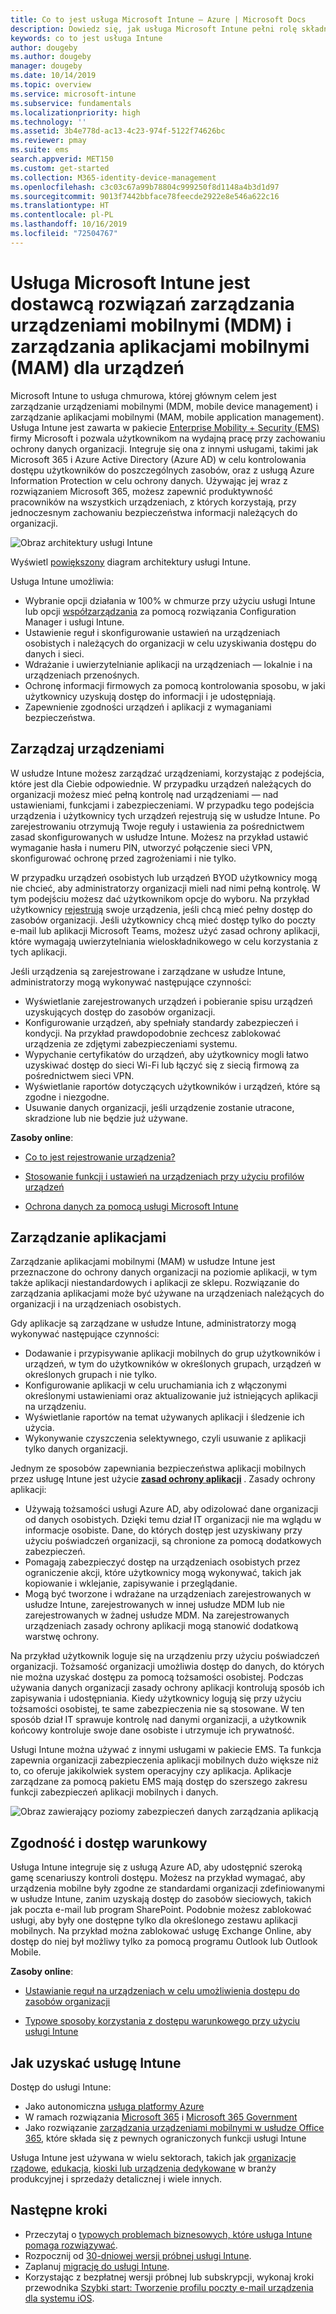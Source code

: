 ```yaml
---
title: Co to jest usługa Microsoft Intune — Azure | Microsoft Docs
description: Dowiedz się, jak usługa Microsoft Intune pełni rolę składnika zarządzania urządzeniami przenośnymi (MDM, mobile device management) i zarządzania aplikacjami mobilnymi (MAM, mobile app management) rozwiązania Enterprise Mobility + Security oraz jak pomaga w ochronie danych firmy.
keywords: co to jest usługa Intune
author: dougeby
ms.author: dougeby
manager: dougeby
ms.date: 10/14/2019
ms.topic: overview
ms.service: microsoft-intune
ms.subservice: fundamentals
ms.localizationpriority: high
ms.technology: ''
ms.assetid: 3b4e778d-ac13-4c23-974f-5122f74626bc
ms.reviewer: pmay
ms.suite: ems
search.appverid: MET150
ms.custom: get-started
ms.collection: M365-identity-device-management
ms.openlocfilehash: c3c03c67a99b78804c999250f8d1148a4b3d1d97
ms.sourcegitcommit: 9013f7442bbface78feecde2922e8e546a622c16
ms.translationtype: HT
ms.contentlocale: pl-PL
ms.lasthandoff: 10/16/2019
ms.locfileid: "72504767"
---
```

# <a name="microsoft-intune-is-an-mdm-and-mam-provider-for-your-devices"></a>Usługa Microsoft Intune jest dostawcą rozwiązań zarządzania urządzeniami mobilnymi (MDM) i zarządzania aplikacjami mobilnymi (MAM) dla urządzeń

Microsoft Intune to usługa chmurowa, której głównym celem jest zarządzanie urządzeniami mobilnymi (MDM, mobile device management) i zarządzanie aplikacjami mobilnymi (MAM, mobile application management). Usługa Intune jest zawarta w pakiecie [Enterprise Mobility + Security (EMS)](https://www.microsoft.com/microsoft-365/enterprise-mobility-security) firmy Microsoft i pozwala użytkownikom na wydajną pracę przy zachowaniu ochrony danych organizacji. Integruje się ona z innymi usługami, takimi jak Microsoft 365 i Azure Active Directory (Azure AD) w celu kontrolowania dostępu użytkowników do poszczególnych zasobów, oraz z usługą Azure Information Protection w celu ochrony danych. Używając jej wraz z rozwiązaniem Microsoft 365, możesz zapewnić produktywność pracowników na wszystkich urządzeniach, z których korzystają, przy jednoczesnym zachowaniu bezpieczeństwa informacji należących do organizacji.

![Obraz architektury usługi Intune](./media/what-is-intune/intunearch_sm.png)

Wyświetl [powiększony](./media/what-is-intune/intunearchitecture.svg) diagram architektury usługi Intune.

Usługa Intune umożliwia:

- Wybranie opcji działania w 100% w chmurze przy użyciu usługi Intune lub opcji [współzarządzania](https://docs.microsoft.com/sccm/comanage/overview) za pomocą rozwiązania Configuration Manager i usługi Intune.
- Ustawienie reguł i skonfigurowanie ustawień na urządzeniach osobistych i należących do organizacji w celu uzyskiwania dostępu do danych i sieci.
- Wdrażanie i uwierzytelnianie aplikacji na urządzeniach — lokalnie i na urządzeniach przenośnych.
- Ochronę informacji firmowych za pomocą kontrolowania sposobu, w jaki użytkownicy uzyskują dostęp do informacji i je udostępniają.
- Zapewnienie zgodności urządzeń i aplikacji z wymaganiami bezpieczeństwa.

## <a name="manage-devices"></a>Zarządzaj urządzeniami

W usłudze Intune możesz zarządzać urządzeniami, korzystając z podejścia, które jest dla Ciebie odpowiednie. W przypadku urządzeń należących do organizacji możesz mieć pełną kontrolę nad urządzeniami — nad ustawieniami, funkcjami i zabezpieczeniami. W przypadku tego podejścia urządzenia i użytkownicy tych urządzeń rejestrują się w usłudze Intune. Po zarejestrowaniu otrzymują Twoje reguły i ustawienia za pośrednictwem zasad skonfigurowanych w usłudze Intune. Możesz na przykład ustawić wymaganie hasła i numeru PIN, utworzyć połączenie sieci VPN, skonfigurować ochronę przed zagrożeniami i nie tylko.

W przypadku urządzeń osobistych lub urządzeń BYOD użytkownicy mogą nie chcieć, aby administratorzy organizacji mieli nad nimi pełną kontrolę. W tym podejściu możesz dać użytkownikom opcje do wyboru. Na przykład użytkownicy [rejestrują](../enrollment/device-enrollment.md) swoje urządzenia, jeśli chcą mieć pełny dostęp do zasobów organizacji. Jeśli użytkownicy chcą mieć dostęp tylko do poczty e-mail lub aplikacji Microsoft Teams, możesz użyć zasad ochrony aplikacji, które wymagają uwierzytelniania wieloskładnikowego w celu korzystania z tych aplikacji.

Jeśli urządzenia są zarejestrowane i zarządzane w usłudze Intune, administratorzy mogą wykonywać następujące czynności:

- Wyświetlanie zarejestrowanych urządzeń i pobieranie spisu urządzeń uzyskujących dostęp do zasobów organizacji.
- Konfigurowanie urządzeń, aby spełniały standardy zabezpieczeń i kondycji. Na przykład prawdopodobnie zechcesz zablokować urządzenia ze zdjętymi zabezpieczeniami systemu.
- Wypychanie certyfikatów do urządzeń, aby użytkownicy mogli łatwo uzyskiwać dostęp do sieci Wi-Fi lub łączyć się z siecią firmową za pośrednictwem sieci VPN.
- Wyświetlanie raportów dotyczących użytkowników i urządzeń, które są zgodne i niezgodne.
- Usuwanie danych organizacji, jeśli urządzenie zostanie utracone, skradzione lub nie będzie już używane.

**Zasoby online**:

- [Co to jest rejestrowanie urządzenia?](../enrollment/device-enrollment.md)

- [Stosowanie funkcji i ustawień na urządzeniach przy użyciu profilów urządzeń](../configuration/device-profiles.md)

- [Ochrona danych za pomocą usługi Microsoft Intune](../protect/device-protect.md)

## <a name="manage-apps"></a>Zarządzanie aplikacjami

Zarządzanie aplikacjami mobilnymi (MAM) w usłudze Intune jest przeznaczone do ochrony danych organizacji na poziomie aplikacji, w tym także aplikacji niestandardowych i aplikacji ze sklepu. Rozwiązanie do zarządzania aplikacjami może być używane na urządzeniach należących do organizacji i na urządzeniach osobistych.

Gdy aplikacje są zarządzane w usłudze Intune, administratorzy mogą wykonywać następujące czynności:

- Dodawanie i przypisywanie aplikacji mobilnych do grup użytkowników i urządzeń, w tym do użytkowników w określonych grupach, urządzeń w określonych grupach i nie tylko.
- Konfigurowanie aplikacji w celu uruchamiania ich z włączonymi określonymi ustawieniami oraz aktualizowanie już istniejących aplikacji na urządzeniu.
- Wyświetlanie raportów na temat używanych aplikacji i śledzenie ich użycia.
- Wykonywanie czyszczenia selektywnego, czyli usuwanie z aplikacji tylko danych organizacji.

Jednym ze sposobów zapewniania bezpieczeństwa aplikacji mobilnych przez usługę Intune jest użycie **[zasad ochrony aplikacji](../apps/app-protection-policy.md)** . Zasady ochrony aplikacji:

- Używają tożsamości usługi Azure AD, aby odizolować dane organizacji od danych osobistych. Dzięki temu dział IT organizacji nie ma wglądu w informacje osobiste. Dane, do których dostęp jest uzyskiwany przy użyciu poświadczeń organizacji, są chronione za pomocą dodatkowych zabezpieczeń.
- Pomagają zabezpieczyć dostęp na urządzeniach osobistych przez ograniczenie akcji, które użytkownicy mogą wykonywać, takich jak kopiowanie i wklejanie, zapisywanie i przeglądanie.
- Mogą być tworzone i wdrażane na urządzeniach zarejestrowanych w usłudze Intune, zarejestrowanych w innej usłudze MDM lub nie zarejestrowanych w żadnej usłudze MDM. Na zarejestrowanych urządzeniach zasady ochrony aplikacji mogą stanowić dodatkową warstwę ochrony.

Na przykład użytkownik loguje się na urządzeniu przy użyciu poświadczeń organizacji. Tożsamość organizacji umożliwia dostęp do danych, do których nie można uzyskać dostępu za pomocą tożsamości osobistej. Podczas używania danych organizacji zasady ochrony aplikacji kontrolują sposób ich zapisywania i udostępniania. Kiedy użytkownicy logują się przy użyciu tożsamości osobistej, te same zabezpieczenia nie są stosowane. W ten sposób dział IT sprawuje kontrolę nad danymi organizacji, a użytkownik końcowy kontroluje swoje dane osobiste i utrzymuje ich prywatność.

Usługi Intune można używać z innymi usługami w pakiecie EMS. Ta funkcja zapewnia organizacji zabezpieczenia aplikacji mobilnych dużo większe niż to, co oferuje jakikolwiek system operacyjny czy aplikacja. Aplikacje zarządzane za pomocą pakietu EMS mają dostęp do szerszego zakresu funkcji zabezpieczeń aplikacji mobilnych i danych.

![Obraz zawierający poziomy zabezpieczeń danych zarządzania aplikacją](./media/what-is-intune/managing-mobile-apps.png)

## <a name="compliance-and-conditional-access"></a>Zgodność i dostęp warunkowy

Usługa Intune integruje się z usługą Azure AD, aby udostępnić szeroką gamę scenariuszy kontroli dostępu. Możesz na przykład wymagać, aby urządzenia mobilne były zgodne ze standardami organizacji zdefiniowanymi w usłudze Intune, zanim uzyskają dostęp do zasobów sieciowych, takich jak poczta e-mail lub program SharePoint. Podobnie możesz zablokować usługi, aby były one dostępne tylko dla określonego zestawu aplikacji mobilnych. Na przykład można zablokować usługę Exchange Online, aby dostęp do niej był możliwy tylko za pomocą programu Outlook lub Outlook Mobile.

**Zasoby online**:

- [Ustawianie reguł na urządzeniach w celu umożliwienia dostępu do zasobów organizacji](../protect/device-compliance-get-started.md)

- [Typowe sposoby korzystania z dostępu warunkowego przy użyciu usługi Intune](../protect/conditional-access-intune-common-ways-use.md)

## <a name="how-to-get-intune"></a>Jak uzyskać usługę Intune

Dostęp do usługi Intune:

- Jako autonomiczna [usługa platformy Azure](https://go.microsoft.com/fwlink/?linkid=2090973)
- W ramach rozwiązania [Microsoft 365](https://www.microsoft.com/microsoft-365/enterprise-mobility-security/microsoft-intune) i [Microsoft 365 Government](https://www.microsoft.com/microsoft-365/government)
- Jako rozwiązanie [zarządzania urządzeniami mobilnymi w usłudze Office 365](https://support.office.com/article/choose-between-mdm-for-office-365-and-microsoft-intune-c93d9ab9-efb2-4349-9b93-30c30562ee22), które składa się z pewnych ograniczonych funkcji usługi Intune

Usługa Intune jest używana w wielu sektorach, takich jak [organizacje rządowe](https://docs.microsoft.com/enterprise-mobility-security/solutions/ems-govt-service-description), [edukacja](https://www.microsoft.com/en-us/education/intune), [kioski lub urządzenia dedykowane](../configuration/kiosk-settings.md) w branży produkcyjnej i sprzedaży detalicznej i wiele innych.

## <a name="next-steps"></a>Następne kroki

- Przeczytaj o [typowych problemach biznesowych, które usługa Intune pomaga rozwiązywać](https://docs.microsoft.com/intune/common-scenarios).
- Rozpocznij od [30-dniowej wersji próbnej usługi Intune](free-trial-sign-up.md).
- Zaplanuj [migrację do usługi Intune](migration-guide.md).
- Korzystając z bezpłatnej wersji próbnej lub subskrypcji, wykonaj kroki przewodnika [Szybki start: Tworzenie profilu poczty e-mail urządzenia dla systemu iOS](../configuration/quickstart-email-profile.md).
